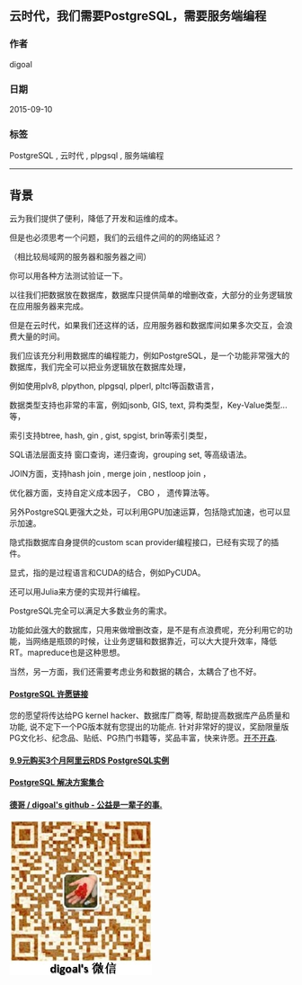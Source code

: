 ## 云时代，我们需要PostgreSQL，需要服务端编程   
                                                                                                 
### 作者                                                                                
digoal                                                                                
                                                                                
### 日期                                                                                 
2015-09-10                                                                      
                                                                                  
### 标签                                                                                
PostgreSQL , 云时代 , plpgsql , 服务端编程      
                                                                                            
----                                                                                            
                                                                                             
## 背景                     
云为我们提供了便利，降低了开发和运维的成本。  
  
但是也必须思考一个问题，我们的云组件之间的的网络延迟？  
  
（相比较局域网的服务器和服务器之间）  
  
你可以用各种方法测试验证一下。  
  
以往我们把数据放在数据库，数据库只提供简单的增删改查，大部分的业务逻辑放在应用服务器来完成。  
  
但是在云时代，如果我们还这样的话，应用服务器和数据库间如果多次交互，会浪费大量的时间。  
  
我们应该充分利用数据库的编程能力，例如PostgreSQL，是一个功能非常强大的数据库，我们完全可以把业务逻辑放在数据库处理，  
  
例如使用plv8, plpython, plpgsql, plperl, pltcl等函数语言，  
  
数据类型支持也非常的丰富，例如jsonb, GIS, text, 异构类型，Key-Value类型...等，  
  
索引支持btree, hash, gin , gist, spgist, brin等索引类型，  
  
SQL语法层面支持 窗口查询，递归查询，grouping set, 等高级语法。  
  
JOIN方面，支持hash join , merge join , nestloop join ，  
  
优化器方面，支持自定义成本因子， CBO ， 遗传算法等。  
  
另外PostgreSQL更强大之处，可以利用GPU加速运算，包括隐式加速，也可以显示加速。  
  
隐式指数据库自身提供的custom scan provider编程接口，已经有实现了的插件。  
  
显式，指的是过程语言和CUDA的结合，例如PyCUDA。  
  
还可以用Julia来方便的实现并行编程。  
  
PostgreSQL完全可以满足大多数业务的需求。  
  
功能如此强大的数据库，只用来做增删改查，是不是有点浪费呢，充分利用它的功能，当网络是瓶颈的时候，让业务逻辑和数据靠近，可以大大提升效率，降低RT。mapreduce也是这种思想。  
  
当然，另一方面，我们还需要考虑业务和数据的耦合，太耦合了也不好。  
  
  
  
  
  
  
  
  
  
  
  
  
  
  
  
  
  
  
  
  
  
  
  
  
  
  
  
  
  
  
  
  
  
  
  
  
  
  
  
  
  
  
  
  
  
  
  
  
  
  
  
  
  
  
  
  
  
  
  
  
  
  
  
  
  
  
  
  
  
  
  
  
  
#### [PostgreSQL 许愿链接](https://github.com/digoal/blog/issues/76 "269ac3d1c492e938c0191101c7238216")
您的愿望将传达给PG kernel hacker、数据库厂商等, 帮助提高数据库产品质量和功能, 说不定下一个PG版本就有您提出的功能点. 针对非常好的提议，奖励限量版PG文化衫、纪念品、贴纸、PG热门书籍等，奖品丰富，快来许愿。[开不开森](https://github.com/digoal/blog/issues/76 "269ac3d1c492e938c0191101c7238216").  
  
  
#### [9.9元购买3个月阿里云RDS PostgreSQL实例](https://www.aliyun.com/database/postgresqlactivity "57258f76c37864c6e6d23383d05714ea")
  
  
#### [PostgreSQL 解决方案集合](https://yq.aliyun.com/topic/118 "40cff096e9ed7122c512b35d8561d9c8")
  
  
#### [德哥 / digoal's github - 公益是一辈子的事.](https://github.com/digoal/blog/blob/master/README.md "22709685feb7cab07d30f30387f0a9ae")
  
  
![digoal's wechat](../pic/digoal_weixin.jpg "f7ad92eeba24523fd47a6e1a0e691b59")
  
